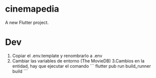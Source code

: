 # cinemapedia

A new Flutter project.

# Dev


1. Copiar el .env.template y renombrarlo a .env
2. Cambiar las variables de entorno (The MovieDB)
3.Cambios en la entidad, hay que ejecutar el comando
´´´
flutter pub run build_runner build
´´´